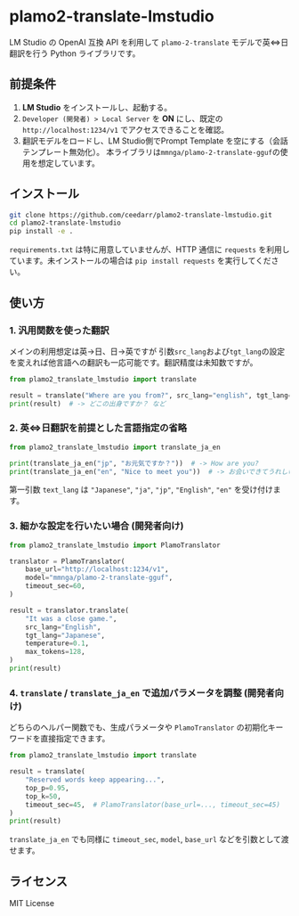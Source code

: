 # plamo2-translate-lmstudio

LM Studio の OpenAI 互換 API を利用して `plamo-2-translate` モデルで英⇔日翻訳を行う Python ライブラリです。

## 前提条件

1. **LM Studio** をインストールし、起動する。
2. `Developer (開発者) > Local Server` を **ON** にし、既定の `http://localhost:1234/v1` でアクセスできることを確認。
3. 翻訳モデルをロードし、LM Studio側でPrompt Template を空にする（会話テンプレート無効化）。
   本ライブラリは`mmnga/plamo-2-translate-gguf`の使用を想定しています。

## インストール

```bash
git clone https://github.com/ceedarr/plamo2-translate-lmstudio.git
cd plamo2-translate-lmstudio
pip install -e .
```

`requirements.txt` は特に用意していませんが、HTTP 通信に `requests` を利用しています。未インストールの場合は `pip install requests` を実行してください。

## 使い方

### 1. 汎用関数を使った翻訳
メインの利用想定は英→日、日→英ですが
引数`src_lang`および`tgt_lang`の設定を変えれば他言語への翻訳も一応可能です。翻訳精度は未知数ですが。

```python
from plamo2_translate_lmstudio import translate

result = translate("Where are you from?", src_lang="english", tgt_lang="japanese")
print(result)  # -> どこの出身ですか？ など
```

### 2. 英⇔日翻訳を前提とした言語指定の省略

```python
from plamo2_translate_lmstudio import translate_ja_en

print(translate_ja_en("jp", "お元気ですか？"))  # -> How are you?
print(translate_ja_en("en", "Nice to meet you"))  # -> お会いできてうれしいです
```

第一引数 `text_lang` は `"Japanese"`, `"ja"`, `"jp"`, `"English"`, `"en"` を受け付けます。

### 3. 細かな設定を行いたい場合 (開発者向け)

```python
from plamo2_translate_lmstudio import PlamoTranslator

translator = PlamoTranslator(
	base_url="http://localhost:1234/v1",
	model="mmnga/plamo-2-translate-gguf",
	timeout_sec=60,
)

result = translator.translate(
	"It was a close game.",
	src_lang="English",
	tgt_lang="Japanese",
	temperature=0.1,
	max_tokens=128,
)
print(result)
```

### 4. `translate` / `translate_ja_en` で追加パラメータを調整 (開発者向け)

どちらのヘルパー関数でも、生成パラメータや `PlamoTranslator` の初期化キーワードを直接指定できます。

```python
from plamo2_translate_lmstudio import translate

result = translate(
	"Reserved words keep appearing...",
	top_p=0.95,
	top_k=50,
	timeout_sec=45,  # PlamoTranslator(base_url=..., timeout_sec=45)
)
print(result)
```

`translate_ja_en` でも同様に `timeout_sec`, `model`, `base_url` などを引数として渡せます。

<!-- 自分が理解してないので隠しておく
## トラブルシューティング

- **`requests.exceptions.ConnectionError`**: LM Studio の Local Server が停止していないか確認してください。
- **翻訳結果が空 or `reserved` が多い**: デフォルトで 1 度だけパラメータを緩めてリトライします。改善しない場合は温度や `top_p`/`top_k` の調整を試してください。
- **応答が遅い**: `timeout_sec` を長めに設定するか、LM Studio でモデルを一度 warm-up してから再実行してください。 -->

## ライセンス

MIT License
